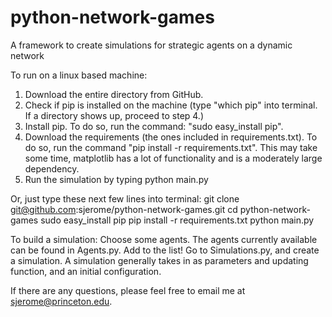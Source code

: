 python-network-games
====================

A framework to create simulations for strategic agents on a dynamic network

To run on a linux based machine:
1) Download the entire directory from GitHub. 
2) Check if pip is installed on the machine (type "which pip" into terminal. If a directory shows up, proceed to step 4.)
3) Install pip. To do so, run the command: "sudo easy_install pip". 
4) Download the requirements (the ones included in requirements.txt). To do so, run the command "pip install -r requirements.txt". This may take some time, matplotlib has a lot of functionality and is a moderately large dependency.
5) Run the simulation by typing python main.py

Or, just type these next few lines into terminal:
git clone git@github.com:sjerome/python-network-games.git
cd python-network-games
sudo easy_install pip
pip install -r requirements.txt
python main.py

To build a simulation:
Choose some agents. The agents currently available can be found in Agents.py. Add to the list!
Go to Simulations.py, and create a simulation. A simulation generally takes in as parameters and updating function,
and an initial configuration. 

If there are any questions, please feel free to email me at sjerome@princeton.edu.